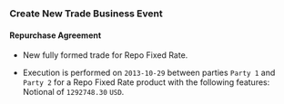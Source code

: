 ### Create New Trade Business Event

####  Repurchase Agreement
- New fully formed trade for Repo Fixed Rate.

- Execution is performed on `2013-10-29` between parties
  `Party 1` and `Party 2` for a
  Repo Fixed Rate product with the following features:
  Notional of `1292748.30` `USD`.